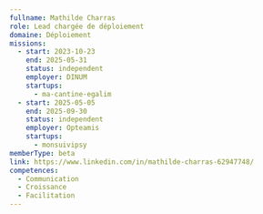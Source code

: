 ```yaml
---
fullname: Mathilde Charras
role: Lead chargée de déploiement
domaine: Déploiement
missions:
  - start: 2023-10-23
    end: 2025-05-31
    status: independent
    employer: DINUM
    startups:
      - ma-cantine-egalim
  - start: 2025-05-05
    end: 2025-09-30
    status: independent
    employer: Opteamis
    startups:
      - monsuivipsy
memberType: beta
link: https://www.linkedin.com/in/mathilde-charras-62947748/
competences:
  - Communication
  - Croissance
  - Facilitation
---
```

